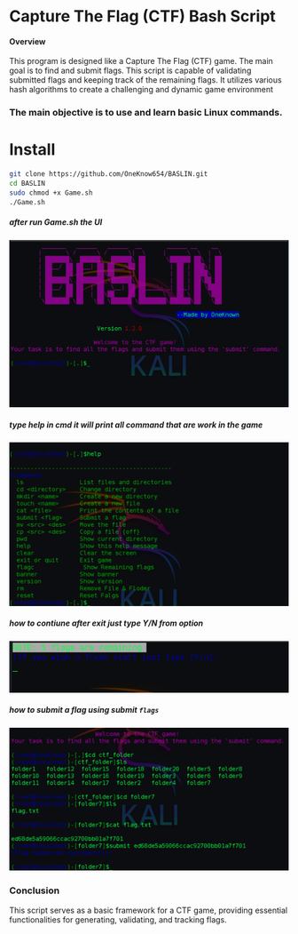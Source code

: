 # Capture The Flag (CTF) Bash Script 


#### Overview
This program is designed like a Capture The Flag (CTF) game. The main goal is to find and submit flags. This script is capable 
of validating submitted flags and keeping track of the remaining flags. It utilizes various hash algorithms to create a 
challenging and dynamic game environment

### The main objective is to use and learn basic Linux commands.

# Install


```bash
git clone https://github.com/OneKnow654/BASLIN.git
cd BASLIN  
sudo chmod +x Game.sh
./Game.sh
```
##### after run Game.sh the UI

!["UI"](./image/UI.png)

##### type help in cmd it will print all command that are work in the game

!["help command"](./image/helpmenu.png)


##### how to contiune after exit just type Y/N from option

!["resume"](./image/resume.png)

##### how to submit a flag using submit `flags`

!["submit"](./image/submit.png)

### Conclusion

This script serves as a basic framework for a CTF game, providing essential functionalities for generating, validating, and tracking flags.
